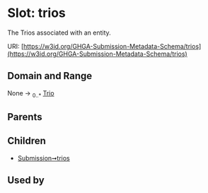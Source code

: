 
# Slot: trios


The Trios associated with an entity.

URI: [https://w3id.org/GHGA-Submission-Metadata-Schema/trios](https://w3id.org/GHGA-Submission-Metadata-Schema/trios)


## Domain and Range

None &#8594;  <sub>0..\*</sub> [Trio](Trio.md)

## Parents


## Children

 *  [Submission➞trios](Submission_trios.md)

## Used by

